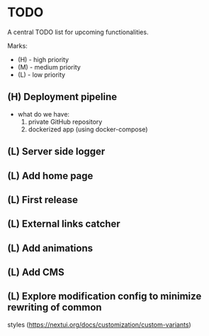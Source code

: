 # TODO

A central TODO list for upcoming functionalities.

Marks:
- (H) - high priority
- (M) - medium priority
- (L) - low priority

## (H) Deployment pipeline
- what do we have:
  1. private GitHub repository
  2. dockerized app (using docker-compose)

## (L) Server side logger

## (L) Add home page

## (L) First release

## (L) External links catcher

## (L) Add animations

## (L) Add CMS

## (L) Explore modification config to minimize rewriting of common
  styles (https://nextui.org/docs/customization/custom-variants)
